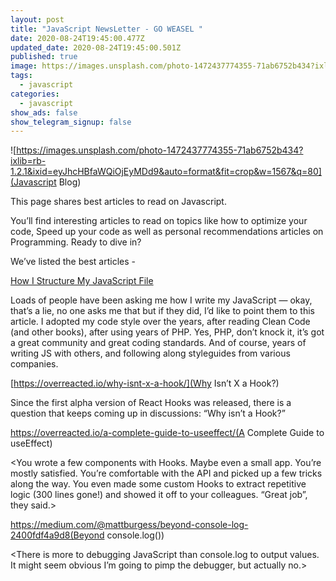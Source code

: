 ```yaml
---
layout: post
title: "JavaScript NewsLetter - GO WEASEL "
date: 2020-08-24T19:45:00.477Z
updated_date: 2020-08-24T19:45:00.501Z
published: true
image: https://images.unsplash.com/photo-1472437774355-71ab6752b434?ixlib=rb-1.2.1&ixid=eyJhcHBfaWQiOjEyMDd9&auto=format&fit=crop&w=1567&q=80
tags:
  - javascript
categories:
  - javascript
show_ads: false
show_telegram_signup: false
---
```

![https://images.unsplash.com/photo-1472437774355-71ab6752b434?ixlib=rb-1.2.1&ixid=eyJhcHBfaWQiOjEyMDd9&auto=format&fit=crop&w=1567&q=80](Javascript Blog)

This page shares best articles to read on Javascript. 

You’ll find interesting articles to read on topics like how to optimize your code, Speed up your code as well as personal recommendations articles on Programming. Ready to dive in? 

We’ve listed the best articles - 

[How I Structure My JavaScript File](https://dev.to/antjanus/how-i-structure-my-javascript-file-2clc)

Loads of people have been asking me how I write my JavaScript — okay, that’s a lie, no one asks me that but if they did, I’d like to point them to this article. I adopted my code style over the years, after reading Clean Code (and other books), after using years of PHP. Yes, PHP, don’t knock it, it’s got a great community and great coding standards. And of course, years of writing JS with others, and following along styleguides from various companies.

[https://overreacted.io/why-isnt-x-a-hook/](Why Isn’t X a Hook?)

Since the first alpha version of React Hooks was released, there is a question that keeps coming up in discussions: “Why isn’t <some other API> a Hook?”

https://overreacted.io/a-complete-guide-to-useeffect/(A Complete Guide to useEffect)

<You wrote a few components with Hooks. Maybe even a small app. You’re mostly satisfied. You’re comfortable with the API and picked up a few tricks along the way. You even made some custom Hooks to extract repetitive logic (300 lines gone!) and showed it off to your colleagues. “Great job”, they said.>

https://medium.com/@mattburgess/beyond-console-log-2400fdf4a9d8(Beyond console.log())

<There is more to debugging JavaScript than console.log to output values. It might seem obvious I’m going to pimp the debugger, but actually no.>